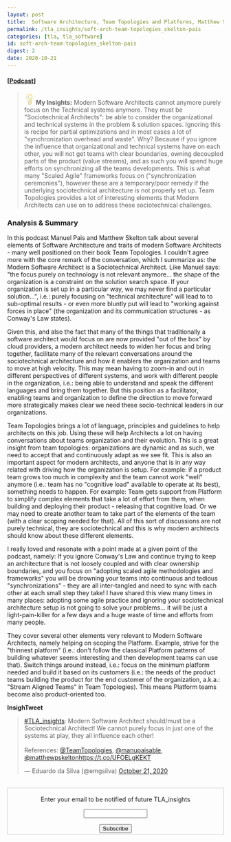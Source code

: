 ```yaml
---
layout: post
title:  Software Architecture, Team Topologies and Platforms, Matthew Skelton & Manuel Pais
permalink: /tla_insights/soft-arch-team-topologies_skelton-pais
categories: [tla, tla_software]
id: soft-arch-team-topologies_skelton-pais
digest: 2
date: 2020-10-21
---
```


#### [[Podcast](https://www.infoq.com/podcasts/software-architecture-team-topologies/)]

> ![light](/assets/light-bulb.png) **My Insights:** Modern Software Architects cannot anymore purely focus on the Technical systems anymore. They must be "Sociotechnical Architects": be able to consider the organizational and technical systems in the problem & solution spaces. Ignoring this is recipe for partial optimizations and in most cases a lot of "synchronization overhead and waste". Why? Because if you ignore the influence that organizational and technical systems have on each other, you will not get teams with clear boundaries, owning decoupled parts of the product (value streams), and as such you will spend huge efforts on synchronizing all the teams developments. This is what many "Scaled Agile" frameworks focus on ("synchronization ceremonies"), however these are a temporary/poor remedy if the underlying sociotechnical architecture is not properly set up. Team Topologies provides a lot of interesting elements that Modern Architects can use on to address these sociotechnical challenges.

### Analysis & Summary

In this podcast Manuel Pais and Matthew Skelton talk about several elements of Software Architecture and traits of modern Software Architects - many well positioned on their book Team Topologies. I couldn't agree more with the core remark of the conversation, which I summarize as: the Modern Software Architect is a Sociotechnical Architect. Like Manuel says: "the focus purely on technology is not relevant anymore... the shape of the organization is a constraint on the solution search space. If your organization is set up in a particular way, we may never find a particular solution...", i.e.: purely focusing on "technical architecture" will lead to to sub-optimal results - or even more bluntly put will lead to "working against forces in place" (the organization and its communication structures - as Conway's Law states).

Given this, and also the fact that many of the things that traditionally a software architect would focus on are now provided "out of the box" by cloud providers, a modern architect needs to widen her focus and bring together, facilitate many of the relevant conversations around the sociotechnical architecture and how it enablers the organization and teams to move at high velocity. This may mean having to zoom-in and out in different perspectives of different systems, and work with different people in the organization, i.e.: being able to understand and speak the different languages and bring them together. But this position as a facilitator, enabling teams and organization to define the direction to move forward more strategically makes clear we need these socio-technical leaders in our organizations.

Team Topologies brings a lot of language, principles and guidelines to help architects on this job. Using these will help Architects a lot on having conversations about teams organization and their evolution. This is a great insight from team topologies: organizations are dynamic and as such, we need to accept that and continuously adapt as we see fit. This is also an important aspect for modern architects, and anyone that is in any way related with driving how the organization is setup. For example: if a product team grows too much in complexity and the team cannot work "well" anymore (i.e.: team has no "cognitive load" available to operate at its best), something needs to happen. For example: Team gets support from Platform to simplify complex elements that take a lot of effort from them, when building and deploying their product - releasing that cognitive load. Or we may need to create another team to take part of the elements of the team (with a clear scoping needed for that). All of this sort of discussions are not purely technical, they are sociotechnical and this is why modern architects should know about these different elements.

I really loved and resonate with a point made at a given point of the podcast, namely: If you ignore Conway's Law and continue trying to keep an architecture that is not loosely coupled and with clear ownership boundaries, and you focus on "adopting scaled agile methodologies and frameworks" you will be drowning your teams into continuous and tedious "synchronizations" - they are all inter-tangled and need to sync with each other at each small step they take! I have shared this view many times in many places: adopting some agile practice and ignoring your sociotechnical architecture setup is not going to solve your problems... it will be just a light-pain-killer for a few days and a huge waste of time and efforts from many people.

They cover several other elements very relevant to Modern Software Architects, namely helping on scoping the Platform. Example, strive for the "thinnest platform" (i.e.: don't follow the classical Platform patterns of building whatever seems interesting and then development teams can use that).  Switch things around instead, i.e.: focus on the minimum platform needed and build it based on its customers (i.e.: the needs of the product teams building the product for the end customer of the organization, a.k.a.: "Stream Aligned Teams" in Team Topologies). This means Platform teams become also product-oriented too.

**InsighTweet**

<blockquote class="twitter-tweet"><p lang="en" dir="ltr"><a href="https://twitter.com/hashtag/TLA_insights?src=hash&amp;ref_src=twsrc%5Etfw">#TLA_insights</a>: Modern Software Architect should/must be a Sociotechnical Architect! We cannot purely focus in just one of the systems at play, they all influence each other!<br><br>References: <a href="https://twitter.com/TeamTopologies?ref_src=twsrc%5Etfw">@TeamTopologies</a>, <a href="https://twitter.com/manupaisable?ref_src=twsrc%5Etfw">@manupaisable</a>, <a href="https://twitter.com/matthewpskelton?ref_src=twsrc%5Etfw">@matthewpskelton</a><a href="https://t.co/UFOELgKEKT">https://t.co/UFOELgKEKT</a></p>&mdash; Eduardo da Silva (@emgsilva) <a href="https://twitter.com/emgsilva/status/1319016320990695426?ref_src=twsrc%5Etfw">October 21, 2020</a></blockquote> <script async src="https://platform.twitter.com/widgets.js" charset="utf-8"></script>

<br>

<form style="border:1px solid #ccc;padding:3px;text-align:center;" action="https://tinyletter.com/tla_insights"
  method="post" target="popupwindow"
  onsubmit="window.open('https://tinyletter.com/tla_insights', 'popupwindow', 'scrollbars=yes,width=800,height=600');return true">
  <p><label for="tlemail">Enter your email to be notified of future TLA_insights</label></p>
  <p><input type="text" style="width:140px" name="email" id="tlemail" /></p><input type="hidden" value="1"
    name="embed" /><input type="submit" value="Subscribe" />
</form>
